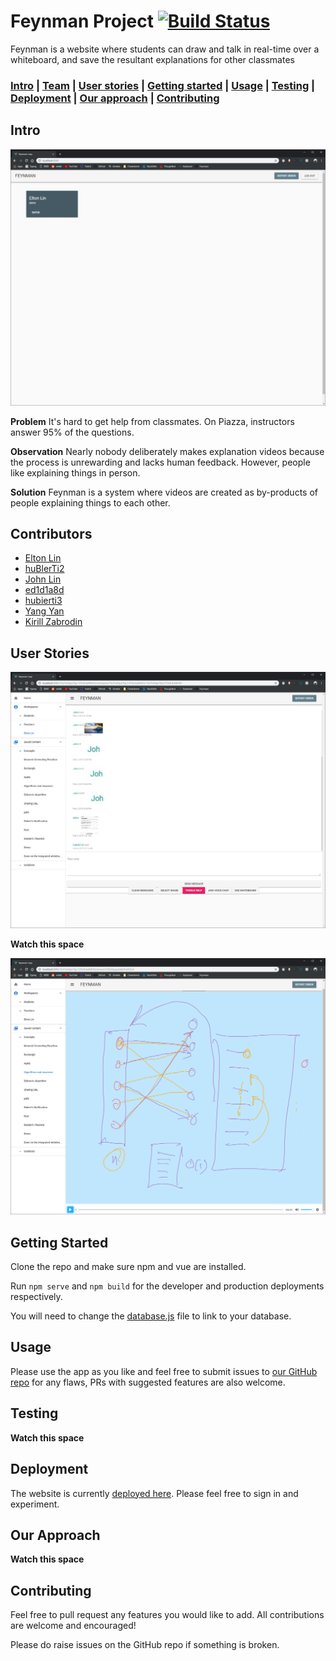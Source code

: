 # Feynman Project   [![Build Status](https://travis-ci.com/LingDingDong/feynman-mvp.svg?branch=master)](https://travis-ci.com/LingDingDong/feynman-mvp)

Feynman is a website where students can draw and talk in real-time over a whiteboard, and save the resultant explanations for other classmates

### [Intro](https://github.com/LingDingDong/feynman-mvp#intro) | [Team](https://github.com/LingDingDong/feynman-mvp#team) |  [User stories](https://github.com/LingDingDong/feynman-mvp#user-stories) |  [Getting started](https://github.com/LingDingDong/feynman-mvp#getting-started) |  [Usage](https://github.com/LingDingDong/feynman-mvp#usage) |  [Testing](https://github.com/LingDingDong/feynman-mvp#testing) |   [Deployment](https://github.com/LingDingDong/feynman-mvp#deployment) |   [Our approach](https://github.com/LingDingDong/feynman-mvp#our-approach) |  [Contributing](https://github.com/LingDingDong/feynman-mvp#contributing)

## Intro

![Home Layout](docs/home_layout.PNG)

**Problem**
It's hard to get help from classmates. On Piazza, instructors answer 95% of the questions.

**Observation**
Nearly nobody deliberately makes explanation videos because the process is unrewarding and lacks human feedback. However, people like explaining things in person. 

**Solution**
Feynman is a system where videos are created as by-products of people explaining things to each other.

## Contributors

* [Elton Lin](https://github.com/LingDingDong)
* [huBlerTi2](https://github.com/huBIerTi2)
* [John Lin](https://github.com/linjohnjohn)
* [ed1d1a8d](https://github.com/ed1d1a8d)
* [hubierti3](https://github.com/hubierti3)
* [Yang Yan](https://github.com/GilgameshxZero)
* [Kirill Zabrodin](https://github.com/kirillzabrodin)

## User Stories

![Personal Page](docs/personal_page.PNG)

**Watch this space**

![A sample solution](docs/answer.PNG)

## Getting Started

Clone the repo and make sure npm and vue are installed.

Run `npm serve` and `npm build` for the developer and production deployments respectively.

You will need to change the [database.js](src\database.js) file to link to your database.

## Usage

Please use the app as you like and feel free to submit issues to [our GitHub repo](https://github.com/LingDingDong/feynman-mvp) for any flaws, PRs with suggested features are also welcome.

## Testing

**Watch this space**

## Deployment

The website is currently [deployed here](https://feynman.online/). Please feel free to sign in and experiment.

## Our Approach

**Watch this space**

## Contributing

Feel free to pull request any features you would like to add. All contributions are welcome and encouraged! 

Please do raise issues on the GitHub repo if something is broken.
